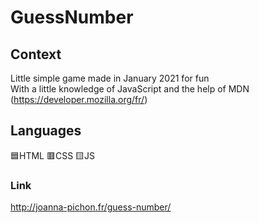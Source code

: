 # GuessNumber

## Context
Little simple game made in January 2021 for fun<br/>
With a little knowledge of JavaScript and the help of MDN (https://developer.mozilla.org/fr/)<br/>


## Languages
🟦HTML 🟥CSS 🟨JS

### Link
http://joanna-pichon.fr/guess-number/
